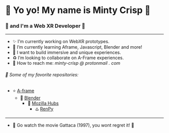 # :palm_tree: Yo yo! My name is **Minty Crisp** :watermelon:
### :rocket: and I'm a Web XR Developer :evergreen_tree:
---       
- :sparkles: I’m currently working on WebXR prototypes.
- :tulip: I’m currently learning Aframe, Javascript, Blender and more!
- :house_with_garden: I want to build immersive and unique experiences.
- :recycle: I’m looking to collaborate on A-Frame experiences.
- :watermelon: How to reach me: *minty-crisp @ protonmail . com*
###### :green_heart: Some of my favorite repositories:
- :star: [A-frame](https://github.com/aframevr/aframe/)
	- :gem: [Blender](https://github.com/blender/blender)
		- :pizza: [Mozilla Hubs](https://github.com/mozilla/hubs)
			- :hotsprings: [RenPy](https://github.com/renpy/renpy)
---
- :ribbon: Go watch the movie Gattaca (1997), you wont regret it! :crescent_moon:
